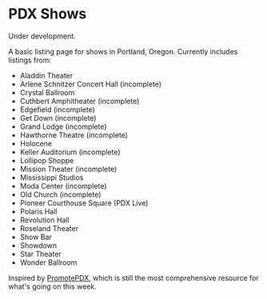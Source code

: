 # PDX Shows

Under development.

A basic listing page for shows in Portland, Oregon. Currently includes listings from:

* Aladdin Theater
* Arlene Schnitzer Concert Hall (incomplete)
* Crystal Ballroom
* Cuthbert Amphitheater (incomplete)
* Edgefield (incomplete)
* Get Down (incomplete)
* Grand Lodge (incomplete)
* Hawthorne Theatre (incomplete)
* Holocene
* Keller Auditorium (incomplete)
* Lollipop Shoppe
* Mission Theater (incomplete)
* Mississippi Studios
* Moda Center (incomplete)
* Old Church (incomplete)
* Pioneer Courthouse Square (PDX Live)
* Polaris Hall
* Revolution Hall
* Roseland Theater
* Show Bar
* Showdown
* Star Theater
* Wonder Ballroom

Inspired by [PromotePDX](https://www.instagram.com/promotepdx/), which is still the most comprehensive resource for what's going on this week.
